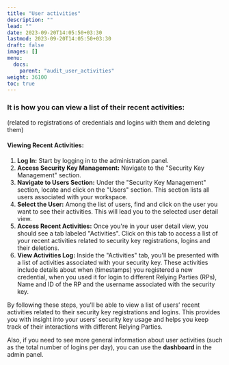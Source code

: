 ```yaml
---
title: "User activities"
description: ""
lead: ""
date: 2023-09-20T14:05:50+03:30
lastmod: 2023-09-20T14:05:50+03:30
draft: false
images: []
menu:
  docs:
    parent: "audit_user_activities"
weight: 36100
toc: true
---
```


### It is how you can view a list of their recent activities:

(related to registrations of credentials and logins with them and deleting them)

#### Viewing Recent Activities:

1. **Log In:** Start by logging in to the administration panel.
2. **Access Security Key Management:** Navigate to the "Security Key Management" section.
3. **Navigate to Users Section:** Under the "Security Key Management" section, locate and click on the "Users" section. This section lists all users associated with your workspace.
4. **Select the User:** Among the list of users, find and click on the user you want to see their activities. This will lead you to the selected user detail view.
5. **Access Recent Activities:** Once you're in your user detail view, you should see a tab labeled "Activities". Click on this tab to access a list of your recent activities related to security key registrations, logins and their deletions.
6. **View Activities Log:** Inside the "Activities" tab, you'll be presented with a list of activities associated with your security key. These activities include details about when (timestamps) you registered a new credential, when you used it for login to different Relying Parties (RPs), Name and ID of the RP and the username associated with the security key.

By following these steps, you'll be able to view a list of users’ recent activities related to their security key registrations and logins. This provides you with insight into your users’ security key usage and helps you keep track of their interactions with different Relying Parties.

Also, if you need to see more general information about user activities (such as the total number of logins per day), you can use the **dashboard** in the admin panel.
